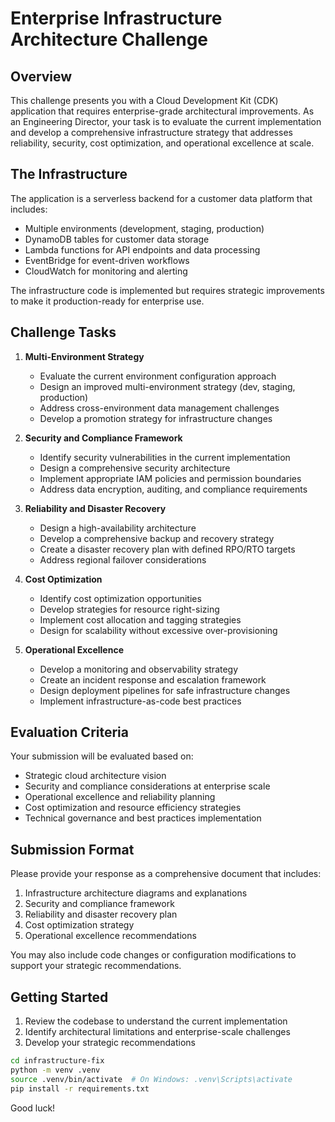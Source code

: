 # Enterprise Infrastructure Architecture Challenge

## Overview

This challenge presents you with a Cloud Development Kit (CDK) application that requires enterprise-grade architectural improvements. As an Engineering Director, your task is to evaluate the current implementation and develop a comprehensive infrastructure strategy that addresses reliability, security, cost optimization, and operational excellence at scale.

## The Infrastructure

The application is a serverless backend for a customer data platform that includes:

- Multiple environments (development, staging, production)
- DynamoDB tables for customer data storage
- Lambda functions for API endpoints and data processing
- EventBridge for event-driven workflows
- CloudWatch for monitoring and alerting

The infrastructure code is implemented but requires strategic improvements to make it production-ready for enterprise use.

## Challenge Tasks

1. **Multi-Environment Strategy**
   - Evaluate the current environment configuration approach
   - Design an improved multi-environment strategy (dev, staging, production)
   - Address cross-environment data management challenges
   - Develop a promotion strategy for infrastructure changes

2. **Security and Compliance Framework**
   - Identify security vulnerabilities in the current implementation
   - Design a comprehensive security architecture
   - Implement appropriate IAM policies and permission boundaries
   - Address data encryption, auditing, and compliance requirements

3. **Reliability and Disaster Recovery**
   - Design a high-availability architecture
   - Develop a comprehensive backup and recovery strategy
   - Create a disaster recovery plan with defined RPO/RTO targets
   - Address regional failover considerations

4. **Cost Optimization**
   - Identify cost optimization opportunities
   - Develop strategies for resource right-sizing
   - Implement cost allocation and tagging strategies
   - Design for scalability without excessive over-provisioning

5. **Operational Excellence**
   - Develop a monitoring and observability strategy
   - Create an incident response and escalation framework
   - Design deployment pipelines for safe infrastructure changes
   - Implement infrastructure-as-code best practices

## Evaluation Criteria

Your submission will be evaluated based on:

- Strategic cloud architecture vision
- Security and compliance considerations at enterprise scale
- Operational excellence and reliability planning
- Cost optimization and resource efficiency strategies
- Technical governance and best practices implementation

## Submission Format

Please provide your response as a comprehensive document that includes:

1. Infrastructure architecture diagrams and explanations
2. Security and compliance framework
3. Reliability and disaster recovery plan
4. Cost optimization strategy
5. Operational excellence recommendations

You may also include code changes or configuration modifications to support your strategic recommendations.

## Getting Started

1. Review the codebase to understand the current implementation
2. Identify architectural limitations and enterprise-scale challenges
3. Develop your strategic recommendations

```bash
cd infrastructure-fix
python -m venv .venv
source .venv/bin/activate  # On Windows: .venv\Scripts\activate
pip install -r requirements.txt
```

Good luck!

